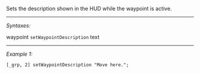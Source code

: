 Sets the description shown in the HUD while the waypoint is active.


---
*Syntaxes:*

waypoint `setWaypointDescription` text

---
*Example 1:*

```sqf
[_grp, 2] setWaypointDescription "Move here.";
```